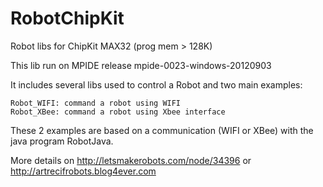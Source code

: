 RobotChipKit
============

Robot libs for ChipKit MAX32 (prog mem > 128K)

This lib run on MPIDE release mpide-0023-windows-20120903

It includes several libs used to control a Robot and two main examples:

	Robot_WIFI: command a robot using WIFI 
	Robot_XBee: command a robot using Xbee interface

These 2 examples are based on a communication (WIFI or XBee) with the java program RobotJava.

More details on http://letsmakerobots.com/node/34396 or http://artrecifrobots.blog4ever.com

